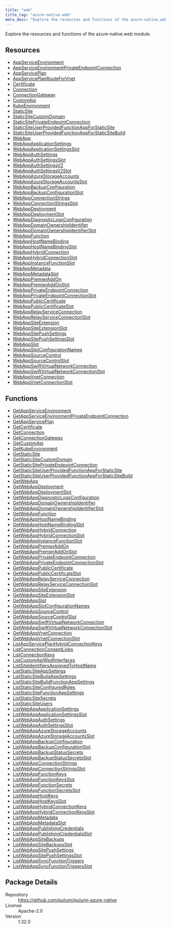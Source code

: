 ```yaml
---
title: "web"
title_tag: "azure-native.web"
meta_desc: "Explore the resources and functions of the azure-native.web module."
---
```


<!-- WARNING: this file was generated by Pulumi Docs Generator. -->
<!-- Do not edit by hand unless you're certain you know what you are doing! -->

Explore the resources and functions of the azure-native.web module.

<h2 id="resources">Resources</h2>
<ul class="api">
    <li><a href="appserviceenvironment" title="AppServiceEnvironment"><span class="symbol resource"></span>AppServiceEnvironment</a></li>
    <li><a href="appserviceenvironmentprivateendpointconnection" title="AppServiceEnvironmentPrivateEndpointConnection"><span class="symbol resource"></span>AppServiceEnvironmentPrivateEndpointConnection</a></li>
    <li><a href="appserviceplan" title="AppServicePlan"><span class="symbol resource"></span>AppServicePlan</a></li>
    <li><a href="appserviceplanrouteforvnet" title="AppServicePlanRouteForVnet"><span class="symbol resource"></span>AppServicePlanRouteForVnet</a></li>
    <li><a href="certificate" title="Certificate"><span class="symbol resource"></span>Certificate</a></li>
    <li><a href="connection" title="Connection"><span class="symbol resource"></span>Connection</a></li>
    <li><a href="connectiongateway" title="ConnectionGateway"><span class="symbol resource"></span>ConnectionGateway</a></li>
    <li><a href="customapi" title="CustomApi"><span class="symbol resource"></span>CustomApi</a></li>
    <li><a href="kubeenvironment" title="KubeEnvironment"><span class="symbol resource"></span>KubeEnvironment</a></li>
    <li><a href="staticsite" title="StaticSite"><span class="symbol resource"></span>StaticSite</a></li>
    <li><a href="staticsitecustomdomain" title="StaticSiteCustomDomain"><span class="symbol resource"></span>StaticSiteCustomDomain</a></li>
    <li><a href="staticsiteprivateendpointconnection" title="StaticSitePrivateEndpointConnection"><span class="symbol resource"></span>StaticSitePrivateEndpointConnection</a></li>
    <li><a href="staticsiteuserprovidedfunctionappforstaticsite" title="StaticSiteUserProvidedFunctionAppForStaticSite"><span class="symbol resource"></span>StaticSiteUserProvidedFunctionAppForStaticSite</a></li>
    <li><a href="staticsiteuserprovidedfunctionappforstaticsitebuild" title="StaticSiteUserProvidedFunctionAppForStaticSiteBuild"><span class="symbol resource"></span>StaticSiteUserProvidedFunctionAppForStaticSiteBuild</a></li>
    <li><a href="webapp" title="WebApp"><span class="symbol resource"></span>WebApp</a></li>
    <li><a href="webappapplicationsettings" title="WebAppApplicationSettings"><span class="symbol resource"></span>WebAppApplicationSettings</a></li>
    <li><a href="webappapplicationsettingsslot" title="WebAppApplicationSettingsSlot"><span class="symbol resource"></span>WebAppApplicationSettingsSlot</a></li>
    <li><a href="webappauthsettings" title="WebAppAuthSettings"><span class="symbol resource"></span>WebAppAuthSettings</a></li>
    <li><a href="webappauthsettingsslot" title="WebAppAuthSettingsSlot"><span class="symbol resource"></span>WebAppAuthSettingsSlot</a></li>
    <li><a href="webappauthsettingsv2" title="WebAppAuthSettingsV2"><span class="symbol resource"></span>WebAppAuthSettingsV2</a></li>
    <li><a href="webappauthsettingsv2slot" title="WebAppAuthSettingsV2Slot"><span class="symbol resource"></span>WebAppAuthSettingsV2Slot</a></li>
    <li><a href="webappazurestorageaccounts" title="WebAppAzureStorageAccounts"><span class="symbol resource"></span>WebAppAzureStorageAccounts</a></li>
    <li><a href="webappazurestorageaccountsslot" title="WebAppAzureStorageAccountsSlot"><span class="symbol resource"></span>WebAppAzureStorageAccountsSlot</a></li>
    <li><a href="webappbackupconfiguration" title="WebAppBackupConfiguration"><span class="symbol resource"></span>WebAppBackupConfiguration</a></li>
    <li><a href="webappbackupconfigurationslot" title="WebAppBackupConfigurationSlot"><span class="symbol resource"></span>WebAppBackupConfigurationSlot</a></li>
    <li><a href="webappconnectionstrings" title="WebAppConnectionStrings"><span class="symbol resource"></span>WebAppConnectionStrings</a></li>
    <li><a href="webappconnectionstringsslot" title="WebAppConnectionStringsSlot"><span class="symbol resource"></span>WebAppConnectionStringsSlot</a></li>
    <li><a href="webappdeployment" title="WebAppDeployment"><span class="symbol resource"></span>WebAppDeployment</a></li>
    <li><a href="webappdeploymentslot" title="WebAppDeploymentSlot"><span class="symbol resource"></span>WebAppDeploymentSlot</a></li>
    <li><a href="webappdiagnosticlogsconfiguration" title="WebAppDiagnosticLogsConfiguration"><span class="symbol resource"></span>WebAppDiagnosticLogsConfiguration</a></li>
    <li><a href="webappdomainownershipidentifier" title="WebAppDomainOwnershipIdentifier"><span class="symbol resource"></span>WebAppDomainOwnershipIdentifier</a></li>
    <li><a href="webappdomainownershipidentifierslot" title="WebAppDomainOwnershipIdentifierSlot"><span class="symbol resource"></span>WebAppDomainOwnershipIdentifierSlot</a></li>
    <li><a href="webappfunction" title="WebAppFunction"><span class="symbol resource"></span>WebAppFunction</a></li>
    <li><a href="webapphostnamebinding" title="WebAppHostNameBinding"><span class="symbol resource"></span>WebAppHostNameBinding</a></li>
    <li><a href="webapphostnamebindingslot" title="WebAppHostNameBindingSlot"><span class="symbol resource"></span>WebAppHostNameBindingSlot</a></li>
    <li><a href="webapphybridconnection" title="WebAppHybridConnection"><span class="symbol resource"></span>WebAppHybridConnection</a></li>
    <li><a href="webapphybridconnectionslot" title="WebAppHybridConnectionSlot"><span class="symbol resource"></span>WebAppHybridConnectionSlot</a></li>
    <li><a href="webappinstancefunctionslot" title="WebAppInstanceFunctionSlot"><span class="symbol resource"></span>WebAppInstanceFunctionSlot</a></li>
    <li><a href="webappmetadata" title="WebAppMetadata"><span class="symbol resource"></span>WebAppMetadata</a></li>
    <li><a href="webappmetadataslot" title="WebAppMetadataSlot"><span class="symbol resource"></span>WebAppMetadataSlot</a></li>
    <li><a href="webapppremieraddon" title="WebAppPremierAddOn"><span class="symbol resource"></span>WebAppPremierAddOn</a></li>
    <li><a href="webapppremieraddonslot" title="WebAppPremierAddOnSlot"><span class="symbol resource"></span>WebAppPremierAddOnSlot</a></li>
    <li><a href="webappprivateendpointconnection" title="WebAppPrivateEndpointConnection"><span class="symbol resource"></span>WebAppPrivateEndpointConnection</a></li>
    <li><a href="webappprivateendpointconnectionslot" title="WebAppPrivateEndpointConnectionSlot"><span class="symbol resource"></span>WebAppPrivateEndpointConnectionSlot</a></li>
    <li><a href="webapppubliccertificate" title="WebAppPublicCertificate"><span class="symbol resource"></span>WebAppPublicCertificate</a></li>
    <li><a href="webapppubliccertificateslot" title="WebAppPublicCertificateSlot"><span class="symbol resource"></span>WebAppPublicCertificateSlot</a></li>
    <li><a href="webapprelayserviceconnection" title="WebAppRelayServiceConnection"><span class="symbol resource"></span>WebAppRelayServiceConnection</a></li>
    <li><a href="webapprelayserviceconnectionslot" title="WebAppRelayServiceConnectionSlot"><span class="symbol resource"></span>WebAppRelayServiceConnectionSlot</a></li>
    <li><a href="webappsiteextension" title="WebAppSiteExtension"><span class="symbol resource"></span>WebAppSiteExtension</a></li>
    <li><a href="webappsiteextensionslot" title="WebAppSiteExtensionSlot"><span class="symbol resource"></span>WebAppSiteExtensionSlot</a></li>
    <li><a href="webappsitepushsettings" title="WebAppSitePushSettings"><span class="symbol resource"></span>WebAppSitePushSettings</a></li>
    <li><a href="webappsitepushsettingsslot" title="WebAppSitePushSettingsSlot"><span class="symbol resource"></span>WebAppSitePushSettingsSlot</a></li>
    <li><a href="webappslot" title="WebAppSlot"><span class="symbol resource"></span>WebAppSlot</a></li>
    <li><a href="webappslotconfigurationnames" title="WebAppSlotConfigurationNames"><span class="symbol resource"></span>WebAppSlotConfigurationNames</a></li>
    <li><a href="webappsourcecontrol" title="WebAppSourceControl"><span class="symbol resource"></span>WebAppSourceControl</a></li>
    <li><a href="webappsourcecontrolslot" title="WebAppSourceControlSlot"><span class="symbol resource"></span>WebAppSourceControlSlot</a></li>
    <li><a href="webappswiftvirtualnetworkconnection" title="WebAppSwiftVirtualNetworkConnection"><span class="symbol resource"></span>WebAppSwiftVirtualNetworkConnection</a></li>
    <li><a href="webappswiftvirtualnetworkconnectionslot" title="WebAppSwiftVirtualNetworkConnectionSlot"><span class="symbol resource"></span>WebAppSwiftVirtualNetworkConnectionSlot</a></li>
    <li><a href="webappvnetconnection" title="WebAppVnetConnection"><span class="symbol resource"></span>WebAppVnetConnection</a></li>
    <li><a href="webappvnetconnectionslot" title="WebAppVnetConnectionSlot"><span class="symbol resource"></span>WebAppVnetConnectionSlot</a></li>
</ul>

<h2 id="functions">Functions</h2>
<ul class="api">
    <li><a href="getappserviceenvironment" title="GetAppServiceEnvironment"><span class="symbol function"></span>GetAppServiceEnvironment</a></li>
    <li><a href="getappserviceenvironmentprivateendpointconnection" title="GetAppServiceEnvironmentPrivateEndpointConnection"><span class="symbol function"></span>GetAppServiceEnvironmentPrivateEndpointConnection</a></li>
    <li><a href="getappserviceplan" title="GetAppServicePlan"><span class="symbol function"></span>GetAppServicePlan</a></li>
    <li><a href="getcertificate" title="GetCertificate"><span class="symbol function"></span>GetCertificate</a></li>
    <li><a href="getconnection" title="GetConnection"><span class="symbol function"></span>GetConnection</a></li>
    <li><a href="getconnectiongateway" title="GetConnectionGateway"><span class="symbol function"></span>GetConnectionGateway</a></li>
    <li><a href="getcustomapi" title="GetCustomApi"><span class="symbol function"></span>GetCustomApi</a></li>
    <li><a href="getkubeenvironment" title="GetKubeEnvironment"><span class="symbol function"></span>GetKubeEnvironment</a></li>
    <li><a href="getstaticsite" title="GetStaticSite"><span class="symbol function"></span>GetStaticSite</a></li>
    <li><a href="getstaticsitecustomdomain" title="GetStaticSiteCustomDomain"><span class="symbol function"></span>GetStaticSiteCustomDomain</a></li>
    <li><a href="getstaticsiteprivateendpointconnection" title="GetStaticSitePrivateEndpointConnection"><span class="symbol function"></span>GetStaticSitePrivateEndpointConnection</a></li>
    <li><a href="getstaticsiteuserprovidedfunctionappforstaticsite" title="GetStaticSiteUserProvidedFunctionAppForStaticSite"><span class="symbol function"></span>GetStaticSiteUserProvidedFunctionAppForStaticSite</a></li>
    <li><a href="getstaticsiteuserprovidedfunctionappforstaticsitebuild" title="GetStaticSiteUserProvidedFunctionAppForStaticSiteBuild"><span class="symbol function"></span>GetStaticSiteUserProvidedFunctionAppForStaticSiteBuild</a></li>
    <li><a href="getwebapp" title="GetWebApp"><span class="symbol function"></span>GetWebApp</a></li>
    <li><a href="getwebappdeployment" title="GetWebAppDeployment"><span class="symbol function"></span>GetWebAppDeployment</a></li>
    <li><a href="getwebappdeploymentslot" title="GetWebAppDeploymentSlot"><span class="symbol function"></span>GetWebAppDeploymentSlot</a></li>
    <li><a href="getwebappdiagnosticlogsconfiguration" title="GetWebAppDiagnosticLogsConfiguration"><span class="symbol function"></span>GetWebAppDiagnosticLogsConfiguration</a></li>
    <li><a href="getwebappdomainownershipidentifier" title="GetWebAppDomainOwnershipIdentifier"><span class="symbol function"></span>GetWebAppDomainOwnershipIdentifier</a></li>
    <li><a href="getwebappdomainownershipidentifierslot" title="GetWebAppDomainOwnershipIdentifierSlot"><span class="symbol function"></span>GetWebAppDomainOwnershipIdentifierSlot</a></li>
    <li><a href="getwebappfunction" title="GetWebAppFunction"><span class="symbol function"></span>GetWebAppFunction</a></li>
    <li><a href="getwebapphostnamebinding" title="GetWebAppHostNameBinding"><span class="symbol function"></span>GetWebAppHostNameBinding</a></li>
    <li><a href="getwebapphostnamebindingslot" title="GetWebAppHostNameBindingSlot"><span class="symbol function"></span>GetWebAppHostNameBindingSlot</a></li>
    <li><a href="getwebapphybridconnection" title="GetWebAppHybridConnection"><span class="symbol function"></span>GetWebAppHybridConnection</a></li>
    <li><a href="getwebapphybridconnectionslot" title="GetWebAppHybridConnectionSlot"><span class="symbol function"></span>GetWebAppHybridConnectionSlot</a></li>
    <li><a href="getwebappinstancefunctionslot" title="GetWebAppInstanceFunctionSlot"><span class="symbol function"></span>GetWebAppInstanceFunctionSlot</a></li>
    <li><a href="getwebapppremieraddon" title="GetWebAppPremierAddOn"><span class="symbol function"></span>GetWebAppPremierAddOn</a></li>
    <li><a href="getwebapppremieraddonslot" title="GetWebAppPremierAddOnSlot"><span class="symbol function"></span>GetWebAppPremierAddOnSlot</a></li>
    <li><a href="getwebappprivateendpointconnection" title="GetWebAppPrivateEndpointConnection"><span class="symbol function"></span>GetWebAppPrivateEndpointConnection</a></li>
    <li><a href="getwebappprivateendpointconnectionslot" title="GetWebAppPrivateEndpointConnectionSlot"><span class="symbol function"></span>GetWebAppPrivateEndpointConnectionSlot</a></li>
    <li><a href="getwebapppubliccertificate" title="GetWebAppPublicCertificate"><span class="symbol function"></span>GetWebAppPublicCertificate</a></li>
    <li><a href="getwebapppubliccertificateslot" title="GetWebAppPublicCertificateSlot"><span class="symbol function"></span>GetWebAppPublicCertificateSlot</a></li>
    <li><a href="getwebapprelayserviceconnection" title="GetWebAppRelayServiceConnection"><span class="symbol function"></span>GetWebAppRelayServiceConnection</a></li>
    <li><a href="getwebapprelayserviceconnectionslot" title="GetWebAppRelayServiceConnectionSlot"><span class="symbol function"></span>GetWebAppRelayServiceConnectionSlot</a></li>
    <li><a href="getwebappsiteextension" title="GetWebAppSiteExtension"><span class="symbol function"></span>GetWebAppSiteExtension</a></li>
    <li><a href="getwebappsiteextensionslot" title="GetWebAppSiteExtensionSlot"><span class="symbol function"></span>GetWebAppSiteExtensionSlot</a></li>
    <li><a href="getwebappslot" title="GetWebAppSlot"><span class="symbol function"></span>GetWebAppSlot</a></li>
    <li><a href="getwebappslotconfigurationnames" title="GetWebAppSlotConfigurationNames"><span class="symbol function"></span>GetWebAppSlotConfigurationNames</a></li>
    <li><a href="getwebappsourcecontrol" title="GetWebAppSourceControl"><span class="symbol function"></span>GetWebAppSourceControl</a></li>
    <li><a href="getwebappsourcecontrolslot" title="GetWebAppSourceControlSlot"><span class="symbol function"></span>GetWebAppSourceControlSlot</a></li>
    <li><a href="getwebappswiftvirtualnetworkconnection" title="GetWebAppSwiftVirtualNetworkConnection"><span class="symbol function"></span>GetWebAppSwiftVirtualNetworkConnection</a></li>
    <li><a href="getwebappswiftvirtualnetworkconnectionslot" title="GetWebAppSwiftVirtualNetworkConnectionSlot"><span class="symbol function"></span>GetWebAppSwiftVirtualNetworkConnectionSlot</a></li>
    <li><a href="getwebappvnetconnection" title="GetWebAppVnetConnection"><span class="symbol function"></span>GetWebAppVnetConnection</a></li>
    <li><a href="getwebappvnetconnectionslot" title="GetWebAppVnetConnectionSlot"><span class="symbol function"></span>GetWebAppVnetConnectionSlot</a></li>
    <li><a href="listappserviceplanhybridconnectionkeys" title="ListAppServicePlanHybridConnectionKeys"><span class="symbol function"></span>ListAppServicePlanHybridConnectionKeys</a></li>
    <li><a href="listconnectionconsentlinks" title="ListConnectionConsentLinks"><span class="symbol function"></span>ListConnectionConsentLinks</a></li>
    <li><a href="listconnectionkeys" title="ListConnectionKeys"><span class="symbol function"></span>ListConnectionKeys</a></li>
    <li><a href="listcustomapiwsdlinterfaces" title="ListCustomApiWsdlInterfaces"><span class="symbol function"></span>ListCustomApiWsdlInterfaces</a></li>
    <li><a href="listsiteidentifiersassignedtohostname" title="ListSiteIdentifiersAssignedToHostName"><span class="symbol function"></span>ListSiteIdentifiersAssignedToHostName</a></li>
    <li><a href="liststaticsiteappsettings" title="ListStaticSiteAppSettings"><span class="symbol function"></span>ListStaticSiteAppSettings</a></li>
    <li><a href="liststaticsitebuildappsettings" title="ListStaticSiteBuildAppSettings"><span class="symbol function"></span>ListStaticSiteBuildAppSettings</a></li>
    <li><a href="liststaticsitebuildfunctionappsettings" title="ListStaticSiteBuildFunctionAppSettings"><span class="symbol function"></span>ListStaticSiteBuildFunctionAppSettings</a></li>
    <li><a href="liststaticsiteconfiguredroles" title="ListStaticSiteConfiguredRoles"><span class="symbol function"></span>ListStaticSiteConfiguredRoles</a></li>
    <li><a href="liststaticsitefunctionappsettings" title="ListStaticSiteFunctionAppSettings"><span class="symbol function"></span>ListStaticSiteFunctionAppSettings</a></li>
    <li><a href="liststaticsitesecrets" title="ListStaticSiteSecrets"><span class="symbol function"></span>ListStaticSiteSecrets</a></li>
    <li><a href="liststaticsiteusers" title="ListStaticSiteUsers"><span class="symbol function"></span>ListStaticSiteUsers</a></li>
    <li><a href="listwebappapplicationsettings" title="ListWebAppApplicationSettings"><span class="symbol function"></span>ListWebAppApplicationSettings</a></li>
    <li><a href="listwebappapplicationsettingsslot" title="ListWebAppApplicationSettingsSlot"><span class="symbol function"></span>ListWebAppApplicationSettingsSlot</a></li>
    <li><a href="listwebappauthsettings" title="ListWebAppAuthSettings"><span class="symbol function"></span>ListWebAppAuthSettings</a></li>
    <li><a href="listwebappauthsettingsslot" title="ListWebAppAuthSettingsSlot"><span class="symbol function"></span>ListWebAppAuthSettingsSlot</a></li>
    <li><a href="listwebappazurestorageaccounts" title="ListWebAppAzureStorageAccounts"><span class="symbol function"></span>ListWebAppAzureStorageAccounts</a></li>
    <li><a href="listwebappazurestorageaccountsslot" title="ListWebAppAzureStorageAccountsSlot"><span class="symbol function"></span>ListWebAppAzureStorageAccountsSlot</a></li>
    <li><a href="listwebappbackupconfiguration" title="ListWebAppBackupConfiguration"><span class="symbol function"></span>ListWebAppBackupConfiguration</a></li>
    <li><a href="listwebappbackupconfigurationslot" title="ListWebAppBackupConfigurationSlot"><span class="symbol function"></span>ListWebAppBackupConfigurationSlot</a></li>
    <li><a href="listwebappbackupstatussecrets" title="ListWebAppBackupStatusSecrets"><span class="symbol function"></span>ListWebAppBackupStatusSecrets</a></li>
    <li><a href="listwebappbackupstatussecretsslot" title="ListWebAppBackupStatusSecretsSlot"><span class="symbol function"></span>ListWebAppBackupStatusSecretsSlot</a></li>
    <li><a href="listwebappconnectionstrings" title="ListWebAppConnectionStrings"><span class="symbol function"></span>ListWebAppConnectionStrings</a></li>
    <li><a href="listwebappconnectionstringsslot" title="ListWebAppConnectionStringsSlot"><span class="symbol function"></span>ListWebAppConnectionStringsSlot</a></li>
    <li><a href="listwebappfunctionkeys" title="ListWebAppFunctionKeys"><span class="symbol function"></span>ListWebAppFunctionKeys</a></li>
    <li><a href="listwebappfunctionkeysslot" title="ListWebAppFunctionKeysSlot"><span class="symbol function"></span>ListWebAppFunctionKeysSlot</a></li>
    <li><a href="listwebappfunctionsecrets" title="ListWebAppFunctionSecrets"><span class="symbol function"></span>ListWebAppFunctionSecrets</a></li>
    <li><a href="listwebappfunctionsecretsslot" title="ListWebAppFunctionSecretsSlot"><span class="symbol function"></span>ListWebAppFunctionSecretsSlot</a></li>
    <li><a href="listwebapphostkeys" title="ListWebAppHostKeys"><span class="symbol function"></span>ListWebAppHostKeys</a></li>
    <li><a href="listwebapphostkeysslot" title="ListWebAppHostKeysSlot"><span class="symbol function"></span>ListWebAppHostKeysSlot</a></li>
    <li><a href="listwebapphybridconnectionkeys" title="ListWebAppHybridConnectionKeys"><span class="symbol function"></span>ListWebAppHybridConnectionKeys</a></li>
    <li><a href="listwebapphybridconnectionkeysslot" title="ListWebAppHybridConnectionKeysSlot"><span class="symbol function"></span>ListWebAppHybridConnectionKeysSlot</a></li>
    <li><a href="listwebappmetadata" title="ListWebAppMetadata"><span class="symbol function"></span>ListWebAppMetadata</a></li>
    <li><a href="listwebappmetadataslot" title="ListWebAppMetadataSlot"><span class="symbol function"></span>ListWebAppMetadataSlot</a></li>
    <li><a href="listwebapppublishingcredentials" title="ListWebAppPublishingCredentials"><span class="symbol function"></span>ListWebAppPublishingCredentials</a></li>
    <li><a href="listwebapppublishingcredentialsslot" title="ListWebAppPublishingCredentialsSlot"><span class="symbol function"></span>ListWebAppPublishingCredentialsSlot</a></li>
    <li><a href="listwebappsitebackups" title="ListWebAppSiteBackups"><span class="symbol function"></span>ListWebAppSiteBackups</a></li>
    <li><a href="listwebappsitebackupsslot" title="ListWebAppSiteBackupsSlot"><span class="symbol function"></span>ListWebAppSiteBackupsSlot</a></li>
    <li><a href="listwebappsitepushsettings" title="ListWebAppSitePushSettings"><span class="symbol function"></span>ListWebAppSitePushSettings</a></li>
    <li><a href="listwebappsitepushsettingsslot" title="ListWebAppSitePushSettingsSlot"><span class="symbol function"></span>ListWebAppSitePushSettingsSlot</a></li>
    <li><a href="listwebappsyncfunctiontriggers" title="ListWebAppSyncFunctionTriggers"><span class="symbol function"></span>ListWebAppSyncFunctionTriggers</a></li>
    <li><a href="listwebappsyncfunctiontriggersslot" title="ListWebAppSyncFunctionTriggersSlot"><span class="symbol function"></span>ListWebAppSyncFunctionTriggersSlot</a></li>
</ul>

<h2 id="package-details">Package Details</h2>
<dl class="package-details">
	<dt>Repository</dt>
	<dd><a href="https://github.com/pulumi/pulumi-azure-native">https://github.com/pulumi/pulumi-azure-native</a></dd>
	<dt>License</dt>
	<dd>Apache-2.0</dd>
	<dt>Version</dt>
	<dd>1.32.0</dd>
</dl>

